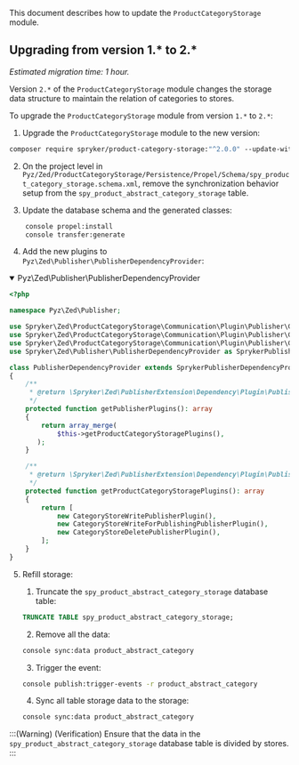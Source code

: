 
This document describes how to update the `ProductCategoryStorage` module.


## Upgrading from version 1.* to 2.*

_Estimated migration time: 1 hour._ 

Version `2.*` of the `ProductCategoryStorage` module changes the storage data structure to maintain the relation of categories to stores.

To upgrade the `ProductCategoryStorage` module from version `1.*` to `2.*`:

1.  Upgrade the `ProductCategoryStorage` module to the new version:
```bash
composer require spryker/product-category-storage:"^2.0.0" --update-with-dependencies
``` 
2.  On the project level in `Pyz/Zed/ProductCategoryStorage/Persistence/Propel/Schema/spy_product_category_storage.schema.xml`, remove the synchronization behavior setup from the `spy_product_abstract_category_storage` table.

3.  Update the database schema and the generated classes:
```bash
    console propel:install
    console transfer:generate
```
4.  Add the new plugins to `Pyz\Zed\Publisher\PublisherDependencyProvider`:

<details open>
    <summary>Pyz\Zed\Publisher\PublisherDependencyProvider</summary>
    
```php
<?php

namespace Pyz\Zed\Publisher;

use Spryker\Zed\ProductCategoryStorage\Communication\Plugin\Publisher\Category\CategoryStoreDeletePublisherPlugin;
use Spryker\Zed\ProductCategoryStorage\Communication\Plugin\Publisher\Category\CategoryStoreWriteForPublishingPublisherPlugin;
use Spryker\Zed\ProductCategoryStorage\Communication\Plugin\Publisher\Category\CategoryStoreWritePublisherPlugin;
use Spryker\Zed\Publisher\PublisherDependencyProvider as SprykerPublisherDependencyProvider;

class PublisherDependencyProvider extends SprykerPublisherDependencyProvider
{
    /**
     * @return \Spryker\Zed\PublisherExtension\Dependency\Plugin\PublisherPluginInterface[]
     */
    protected function getPublisherPlugins(): array
    {
        return array_merge(
            $this->getProductCategoryStoragePlugins(),
       );
    }

    /**
     * @return \Spryker\Zed\PublisherExtension\Dependency\Plugin\PublisherPluginInterface[]
     */
    protected function getProductCategoryStoragePlugins(): array
    {
        return [
            new CategoryStoreWritePublisherPlugin(),
            new CategoryStoreWriteForPublishingPublisherPlugin(),
            new CategoryStoreDeletePublisherPlugin(),
        ];
    }
}
```

</details>

5.  Refill storage:

    1.  Truncate the `spy_product_abstract_category_storage` database table:
    ```sql
    TRUNCATE TABLE spy_product_abstract_category_storage;
    ```
    2.  Remove all the data:
    ```bash
    console sync:data product_abstract_category
    ```
    3.  Trigger the event:
    ```bash
    console publish:trigger-events -r product_abstract_category
    ```
    4.  Sync all table storage data to the storage:
    ```bash
    console sync:data product_abstract_category
    ```
:::(Warning) (Verification)
Ensure that the data in the `spy_product_abstract_category_storage` database table is divided by stores.
:::

